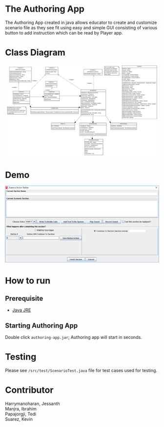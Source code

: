 # The Authoring App
The Authoring App created in java allows educator to create and customize scenario file as they see fit using easy and simple GUI consisting of various button to add instruction which can be read by Player app.

# Class Diagram
![Authoring App Image](https://raw.githubusercontent.com/JesseyH/Player/AuthoringApp/ClassDiagram.png)

# Demo
![Authoring App Image](https://raw.githubusercontent.com/JesseyH/Player/AuthoringApp/demo.png)

# How to run

## Prerequisite
* [Java JRE](http://www.oracle.com/technetwork/java/javase/downloads/jre8-downloads-2133155.html)
## Starting Authoring App
Double click `authoring-app.jar`; Authoring app will start in seconds.
  
# Testing
Please see `/src/test/ScenarioTest.java` file for test cases used for testing.

# Contributor
Harrymanoharan, Jessanth  
Manjra, Ibrahim  
Papajorgji, Tedi  
Suarez, Kevin  